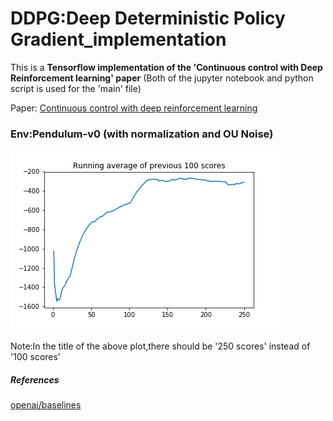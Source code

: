 # DDPG:Deep Deterministic Policy Gradient_implementation

This is a **Tensorflow implementation of the 'Continuous control with Deep Reinforcement learning' paper** (Both of the jupyter notebook and python script is used for the 'main' file)

Paper: [Continuous control with deep reinforcement learning](https://arxiv.org/abs/1509.02971)

### Env:Pendulum-v0 (with normalization and OU Noise)
![alt text](https://github.com/RUFFY-369/DDPG_implementation/blob/master/plots/pendulum_norm_ou_noise.png?raw=true)

Note:In the title of the above plot,there should be '250 scores' instead of '100 scores'

##### References
[openai/baselines](https://github.com/openai/baselines/tree/master/baselines/ddpg)
